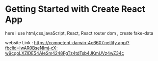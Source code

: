 # Getting Started with Create React App
 here i use 
 html,css,javaScript, React, React router dom , create fake-data

 website Link : https://competent-darwin-4c6607.netlify.app/?fbclid=IwAR0BseNImj-cX-w9cqoLXZlDE54AIeSm4248FgTz4tdTsb4JKmUVz4wZ34c
 
